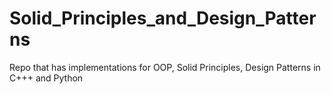 # Solid_Principles_and_Design_Patterns
Repo that has implementations for OOP, Solid Principles,  Design Patterns in C+++ and Python
